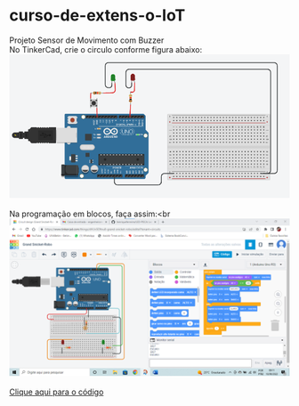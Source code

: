 # curso-de-extens-o-IoT

 Projeto Sensor de Movimento com Buzzer<br>
No TinkerCad, crie o circulo conforme figura abaixo:<br>
<img src="projeto 1.png"><br>
<br>
Na programação em blocos, faça assim:<br
<img src="projeto 2.png"><br>
<br>
<a href="projeto 3.png">Clique aqui para o código</a>
